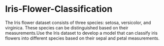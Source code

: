 # Iris-Flower-Classification
The Iris flower dataset consists of three species: setosa, versicolor, and virginica. These species can be distinguished based on their measurements.Use the Iris dataset to develop a model that can classify iris  flowers into different species based on their sepal and petal measurements.

